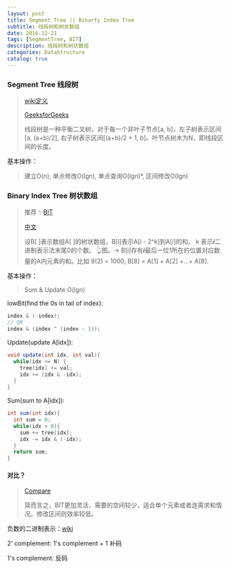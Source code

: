 ```yaml
---
layout: post
title: Segment Tree || Binarty Index Tree
subtitle: 线段树和树状数组
date: 2016-12-21
tags: [SegmentTree, BIT]
description: 线段树和树状数组
categories: DataStructure 
catalog: true
---
```


### Segment Tree 线段树

> [wiki定义](https://zh.wikipedia.org/wiki/%E7%BA%BF%E6%AE%B5%E6%A0%91)
>
> [GeeksforGeeks](http://www.geeksforgeeks.org/segment-tree-set-1-sum-of-given-range/)
>
> 线段树是一种平衡二叉树，对于每一个非叶子节点[a, b]，左子树表示区间[a, (a+b)/2], 右子树表示区间[(a+b)/2 + 1, b]。叶节点树木为N，即线段区间的长度。

基本操作：

> 建立O(n), 单点修改O(lgn), 单点查询O(lgn)*, 区间修改O(lgn)

### Binary Index Tree 树状数组

> 推荐 ✨[BIT](https://www.topcoder.com/community/data-science/data-science-tutorials/binary-indexed-trees/)
>
> [中文](http://poj.org/summerschool/1_interval_tree.pdf)
>
> 设B[ ]表示数组A[ ]的树状数组，B[i]表示A[i - 2^k]到A[i]的和。 k 表示***i***二进制表示法末尾0的个数。 👆图。-> B[i]存有***i***最后一位1所在的位置对应数量的A内元素的和。比如 8(2) = 1000, B[8] = A[1] + A[2] +…+ A[8].

基本操作：

> Sum & Update O(lgn)

 lowBit(find the 0s in tail of index):

```java
index & (-index);
// OR
index & (index ^ (index - 1));
```

Update(update A[idx]):

```java
void update(int idx, int val){
  while(idx <= N) {
    tree[idx] += val;
    idx += (idx & -idx);
  }
}
```

Sum(sum to A[idx]):

```java
int sum(int idx){
  int sum = 0;
  while(idx > 0){
    sum += tree[idx];
    idx -= idx & (-idx);
  }
  return sum;
}
```

#### 对比？

> [Compare](https://www.quora.com/How-does-one-decide-when-to-use-a-Segment-Tree-or-Fenwick-Tree)
>
> 简而言之，BIT更加灵活，需要的空间较少，适合单个元素或者连需求和情况。修改区间则效率较低。

负数的二进制表示：[wiki](https://en.wikipedia.org/wiki/Two's_complement)

2‘ complement: 1's complement + 1 补码

1's complement: 反码